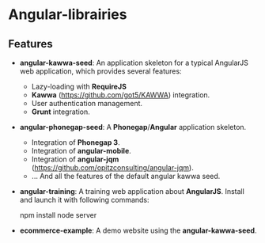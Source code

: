 Angular-librairies
========================
 
## Features

- **angular-kawwa-seed**: An application skeleton for a typical AngularJS web application, which provides several features:
	- Lazy-loading with **RequireJS**
	- **Kawwa** (https://github.com/got5/KAWWA) integration.
	- User authentication management.
	- **Grunt** integration.
	
- **angular-phonegap-seed**: A **Phonegap**/**Angular** application skeleton.
	- Integration of **Phonegap 3**.
	- Integration of **angular-mobile**.
	- Integration of **angular-jqm** (https://github.com/opitzconsulting/angular-jqm). 
	- ... And all the features of the default angular kawwa seed.

- **angular-training**: A training web application about **AngularJS**. Install and launch it with following commands:

	npm install
	node server

- **ecommerce-example**: A demo website using the **angular-kawwa-seed**.
